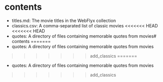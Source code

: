 # contents

- titles.md: The movie titles in the WebFlyx collection
- classics.csv: A comma-separated list of classic movies
<<<<<<< HEAD
<<<<<<< HEAD
- quotes: A directory of files containing memorable quotes from movies# contents 
=======
- quotes: A directory of files containing memorable quotes from movies 
>>>>>>> add_classics
=======
- quotes: A directory of files containing memorable quotes from movies 
>>>>>>> add_classics
